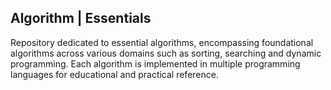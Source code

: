 ## Algorithm | Essentials
Repository dedicated to essential algorithms, encompassing foundational algorithms across various domains such as sorting, searching and dynamic programming. Each algorithm is implemented in multiple programming languages for educational and practical reference.
